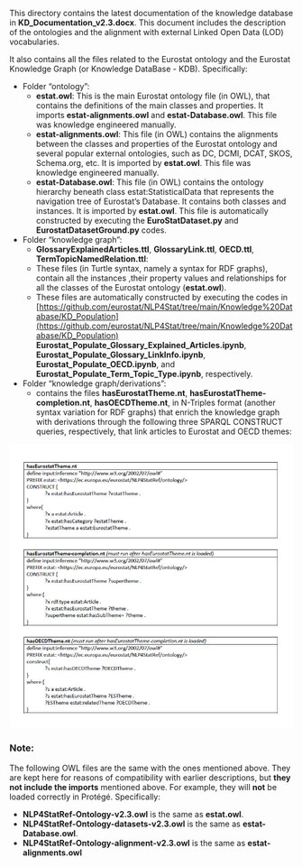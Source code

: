 
  

This directory contains the latest documentation of the knowledge database in  **KD\_Documentation_v2.3.docx**. This document includes the description of the ontologies and the alignment with external Linked Open Data (LOD) vocabularies.

It also contains all the files related to the Eurostat ontology and the Eurostat Knowledge Graph (or Knowledge DataBase - KDB). Specifically:


-    Folder “ontology”:  
     - **estat.owl**: This is the main Eurostat ontology file (in OWL), that contains the definitions of the main classes and properties. It imports **estat-alignments.owl** and **estat-Database.owl**. This file was knowledge engineered manually.   
     - **estat-alignments.owl**: This file (in OWL) contains the alignments between the classes and properties of the Eurostat ontology and several popular external ontologies, such as DC, DCMI, DCAT, SKOS, Schema.org, etc. It is imported by **estat.owl**. This file was knowledge engineered manually.    
     - **estat-Database.owl**: This file (in OWL) contains the ontology hierarchy beneath class estat:StatisticalData that represents the navigation tree of Eurostat’s Database. It contains both classes and instances. It is imported by **estat.owl**. This file is automatically constructed by executing the **EuroStatDataset.py** and **EurostatDatasetGround.py** codes.  
-    Folder “knowledge graph”:  
     - **GlossaryExplainedArticles.ttl**, **GlossaryLink.ttl**, **OECD.ttl**, **TermTopicNamedRelation.ttl**: 
     - These files (in Turtle syntax, namely a syntax for RDF graphs), contain all the instances ,their property values and relationships for all the classes of the Eurostat ontology (**estat.owl**). 
     - These files are automatically constructed by executing the codes in [https://github.com/eurostat/NLP4Stat/tree/main/Knowledge%20Database/KD_Population](https://github.com/eurostat/NLP4Stat/tree/main/Knowledge%20Database/KD_Population) **Eurostat\_Populate\_Glossary\_Explained\_Articles.ipynb**, **Eurostat\_Populate\_Glossary\_LinkInfo.ipynb**, **Eurostat\_Populate\_OECD.ipynb**, and **Eurostat\_Populate\_Term\_Topic_Type.ipynb**, respectively.  
-    Folder “knowledge graph/derivations”:
     - contains the files **hasEurostatTheme.nt**, **hasEurostatTheme-completion.nt**, **hasOECDTheme.nt**, in N-Triples format (another syntax variation for RDF graphs) that enrich the knowledge graph with derivations through the following three SPARQL CONSTRUCT queries, respectively, that link articles to Eurostat and OECD themes:
<img src="./Figures/Figure2.JPG" width="600">

### Note:

The following OWL files are the same with the ones mentioned above. They are kept here for reasons of compatibility with earlier descriptions, but **they not include the imports** mentioned above. For example, they will **not** be loaded correctly in Protégé. Specifically:

- **NLP4StatRef-Ontology-v2.3.owl** is the same as **estat.owl**.
- **NLP4StatRef-Ontology-datasets-v2.3.owl** is the same as **estat-Database.owl**.  
- **NLP4StatRef-Ontology-alignment-v2.3.owl** is the same as **estat-alignments.owl**
 
